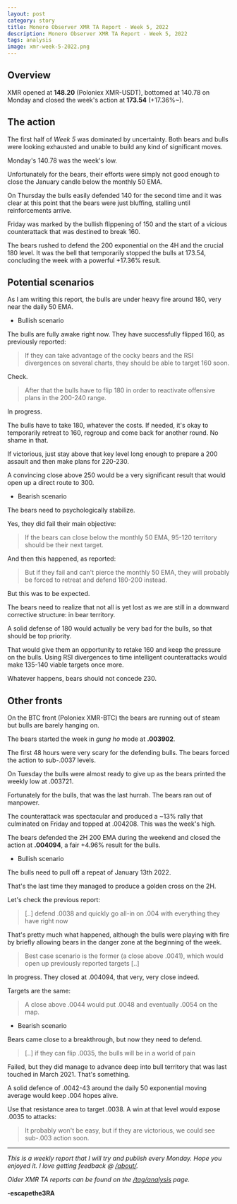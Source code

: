 ```yaml
---
layout: post
category: story
title: Monero Observer XMR TA Report - Week 5, 2022
description: Monero Observer XMR TA Report - Week 5, 2022
tags: analysis
image: xmr-week-5-2022.png
---
```


## Overview

XMR opened at **148.20** (Poloniex XMR-USDT), bottomed at 140.78 on Monday and closed the week's action at **173.54** (+17.36%~).

## The action

The first half of *Week 5* was dominated by uncertainty. Both bears and bulls were looking exhausted and unable to build any kind of significant moves.

Monday's 140.78 was the week's low. 

Unfortunately for the bears, their efforts were simply not good enough to close the January candle below the monthly 50 EMA.

On Thursday the bulls easily defended 140 for the second time and it was clear at this point that the bears were just bluffing, stalling until reinforcements arrive.

Friday was marked by the bullish flippening of 150 and the start of a vicious counterattack that was destined to break 160.

The bears rushed to defend the 200 exponential on the 4H and the crucial 180 level. It was the bell that temporarily stopped the bulls at 173.54, concluding the week with a powerful +17.36% result. 

## Potential scenarios

As I am writing this report, the bulls are under heavy fire around 180, very near the daily 50 EMA.

- Bullish scenario

The bulls are fully awake right now. They have successfully flipped 160, as previously reported:

> If they can take advantage of the cocky bears and the RSI divergences on several charts, they should be able to target 160 soon.

Check.

> After that the bulls have to flip 180 in order to reactivate offensive plans in the 200-240 range.

In progress. 

The bulls have to take 180, whatever the costs. If needed, it's okay to temporarily retreat to 160, regroup and come back for another round. No shame in that.

If victorious, just stay above that key level long enough to prepare a 200 assault and then make plans for 220-230.

A convincing close above 250 would be a very significant result that would open up a direct route to 300.


- Bearish scenario

The bears need to psychologically stabilize.

Yes, they did fail their main objective:

> If the bears can close below the monthly 50 EMA, 95-120 territory should be their next target. 

And then this happened, as reported:

> But if they fail and can't pierce the monthly 50 EMA, they will probably be forced to retreat and defend 180-200 instead.

But this was to be expected. 

The bears need to realize that not all is yet lost as we are still in a downward corrective structure: in bear territory.

A solid defense of 180 would actually be very bad for the bulls, so that should be top priority.

That would give them an opportunity to retake 160 and keep the pressure on the bulls. Using RSI divergences to time intelligent counterattacks would make 135-140 viable targets once more.

Whatever happens, bears should not concede 230.


## Other fronts

On the BTC front (Poloniex XMR-BTC) the bears are running out of steam but bulls are barely hanging on.

The bears started the week in *gung ho* mode at **.003902**.

The first 48 hours were very scary for the defending bulls. The bears forced the action to sub-.0037 levels.

On Tuesday the bulls were almost ready to give up as the bears printed the weekly low at .003721.

Fortunately for the bulls, that was the last hurrah. The bears ran out of manpower.

The counterattack was spectacular and produced a ~13% rally that culminated on Friday and topped at .004208. This was the week's high.

The bears defended the 2H 200 EMA during the weekend and closed the action at **.004094**, a fair +4.96% result for the bulls.

- Bullish scenario

The bulls need to pull off a repeat of January 13th 2022.

That's the last time they managed to produce a golden cross on the 2H.

Let's check the previous report:

> [..] defend .0038 and quickly go all-in on .004 with everything they have right now

That's pretty much what happened, although the bulls were playing with fire by briefly allowing bears in the danger zone at the beginning of the week.

> Best case scenario is the former (a close above .0041), which would open up previously reported targets [..]

In progress. They closed at .004094, that very, very close indeed.

Targets are the same:

> A close above .0044 would put .0048 and eventually .0054 on the map.

- Bearish scenario

Bears came close to a breakthrough, but now they need to defend.

> [..] if they can flip .0035, the bulls will be in a world of pain

Failed, but they did manage to advance deep into bull territory that was last touched in March 2021. That's something.

A solid defence of .0042-43 around the daily 50 exponential moving average would keep .004 hopes alive.

Use that resistance area to target .0038. A win at that level would expose .0035 to attacks:

> It probably won't be easy, but if they are victorious, we could see sub-.003 action soon.

---

*This is a weekly report that I will try and publish every Monday. Hope you enjoyed it. I love getting feedback @ [/about/](/about/).*

*Older XMR TA reports can be found on the [/tag/analysis](/tag/analysis) page.*

**-escapethe3RA**
